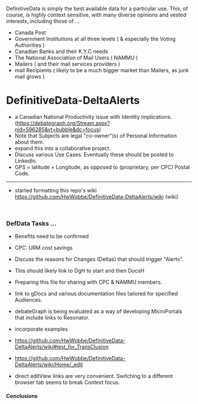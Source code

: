 DefinitiveData is simply the best available data for a particular use.  This, of course, is highly context sensitive, with many diverse opinions and vested interests, including those of ...

* Canada Post
* Government Institutions at all three levels ( & especially the Voting Authorities )
* Canadian Banks and their K.Y.C needs
* The National Association of Mail Users ( NAMMU )
* Mailers ( and their mail services providers )
* mail Recipients ( likely to be a much bigger market than Mailers, as junk mail grows )

# DefinitiveData-DeltaAlerts

* a Canadian National Productivity issue with Identity implications. (https://debategraph.org/Stream.aspx?nid=596285&vt=bubble&dc=focus)
* Note that Subjects are legal "co-owner"(s) of Personal Information about them.
* expand this into a collaborative project.
* Discuss various Use Cases.  Eventually these should be posted to LinkedIn.
* GPS = latitude + Longitude, as opposed to (proprietary, per CPC) Postal Code.

<hr>

* started formatting this repo's wiki https://github.com/HwWobbe/DefinitiveData-DeltaAlerts/wiki (wiki)

<br>

### DefData Tasks ...

* Benefits need to be confirmed
* CPC: URM cost savings
* Discuss the reasons for Changes (Deltas) that should trigger "Alerts".
* This should likely link to DgH to start and then DocsH
* Preparing this file for sharing with CPC & NAMMU members.
* link to gDocs and various documentation files tailored for specified Audiences.
* debateGraph is being evaluated as a way of developing MicroPortals that include links to Resonator.
* incorporate examples

* https://github.com/HwWobbe/DefinitiveData-DeltaAlerts/wiki#test_for_TransClusion
* https://github.com/HwWobbe/DefinitiveData-DeltaAlerts/wiki/Home/_edit

* direct editView links are very convenient.  Switching to a different browser tab seems to break Context focus.

#### Conclusions ####
